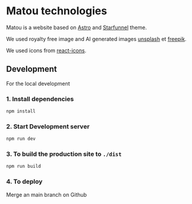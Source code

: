 # Matou technologies

Matou is a website based on [Astro](https://astro.build/) and [Starfunnel](https://starfunnel.unfolding.io/) theme.

We used royalty free image and AI generated images [unsplash](https://unsplash.com/fr) et [freepik](https://fr.freepik.com/).

We used icons from [react-icons](https://react-icons.github.io/react-icons/).

## Development

For the local development

### 1. Install dependencies

```bash
npm install
```

### 2. Start Development server

```bash
npm run dev
```

### 3. To build the production site to `./dist`

```bash
npm run build
```

### 4. To deploy

Merge an main branch on Github
